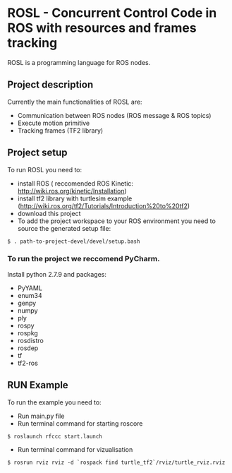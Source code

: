 # ROSL - Concurrent Control Code in ROS with resources and frames tracking

ROSL is a programming language for ROS nodes.

## Project description

Currently the main functionalities of ROSL are:
* Communication between ROS nodes (ROS message & ROS topics)
* Execute motion primitive
* Tracking frames (TF2 library)

## Project setup

To run ROSL you need to:

* install ROS ( reccomended ROS Kinetic: http://wiki.ros.org/kinetic/Installation)
* install tf2 library with turtlesim example (http://wiki.ros.org/tf2/Tutorials/Introduction%20to%20tf2)
* download this project
* To add the project workspace to your ROS environment you need to source the generated setup file: 

```
$ . path-to-project-devel/devel/setup.bash
```

### To run the project we reccomend PyCharm.

Install python 2.7.9 and packages:
* PyYAML
* enum34
* genpy
* numpy
* ply
* rospy
* rospkg
* rosdistro
* rosdep
* tf
* tf2-ros

## RUN Example

To run the example you need to:

* Run main.py file
* Run terminal command for starting roscore
```
$ roslaunch rfccc start.launch
```
* Run terminal command for vizualisation
```
$ rosrun rviz rviz -d `rospack find turtle_tf2`/rviz/turtle_rviz.rviz
```
